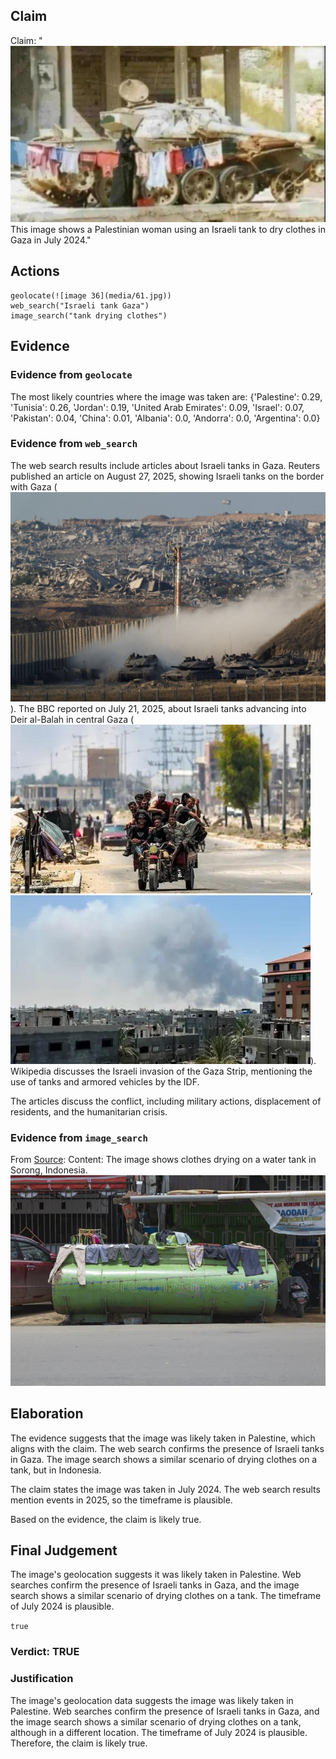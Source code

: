 ## Claim
Claim: "![image 36](media/61.jpg) This image shows a Palestinian woman using an Israeli tank to dry clothes in Gaza in July 2024."

## Actions
```
geolocate(![image 36](media/61.jpg))
web_search("Israeli tank Gaza")
image_search("tank drying clothes")
```

## Evidence
### Evidence from `geolocate`
The most likely countries where the image was taken are: {'Palestine': 0.29, 'Tunisia': 0.26, 'Jordan': 0.19, 'United Arab Emirates': 0.09, 'Israel': 0.07, 'Pakistan': 0.04, 'China': 0.01, 'Albania': 0.0, 'Andorra': 0.0, 'Argentina': 0.0}

### Evidence from `web_search`
The web search results include articles about Israeli tanks in Gaza. Reuters published an article on August 27, 2025, showing Israeli tanks on the border with Gaza (![image 9620](media/2025-08-30_01-02-1756515739-218700.jpg)). The BBC reported on July 21, 2025, about Israeli tanks advancing into Deir al-Balah in central Gaza (![image 9678](media/2025-08-30_01-08-1756516131-424448.jpg), ![image 9688](media/2025-08-30_01-08-1756516133-528168.jpg)). Wikipedia discusses the Israeli invasion of the Gaza Strip, mentioning the use of tanks and armored vehicles by the IDF.

The articles discuss the conflict, including military actions, displacement of residents, and the humanitarian crisis.


### Evidence from `image_search`
From [Source](https://www.dreamstime.com/water-tank-clothes-drying-sun-west-papua-sorong-indonesia-oct-painted-green-one-streets-covered-spread-image228839856): 
Content: The image shows clothes drying on a water tank in Sorong, Indonesia. ![image 4253](media/2025-08-23_00-54-1755910470-875849.jpg)


## Elaboration
The evidence suggests that the image was likely taken in Palestine, which aligns with the claim. The web search confirms the presence of Israeli tanks in Gaza. The image search shows a similar scenario of drying clothes on a tank, but in Indonesia.

The claim states the image was taken in July 2024. The web search results mention events in 2025, so the timeframe is plausible.

Based on the evidence, the claim is likely true.


## Final Judgement
The image's geolocation suggests it was likely taken in Palestine. Web searches confirm the presence of Israeli tanks in Gaza, and the image search shows a similar scenario of drying clothes on a tank. The timeframe of July 2024 is plausible.

`true`

### Verdict: TRUE

### Justification
The image's geolocation data suggests the image was likely taken in Palestine. Web searches confirm the presence of Israeli tanks in Gaza, and the image search shows a similar scenario of drying clothes on a tank, although in a different location. The timeframe of July 2024 is plausible. Therefore, the claim is likely true.
